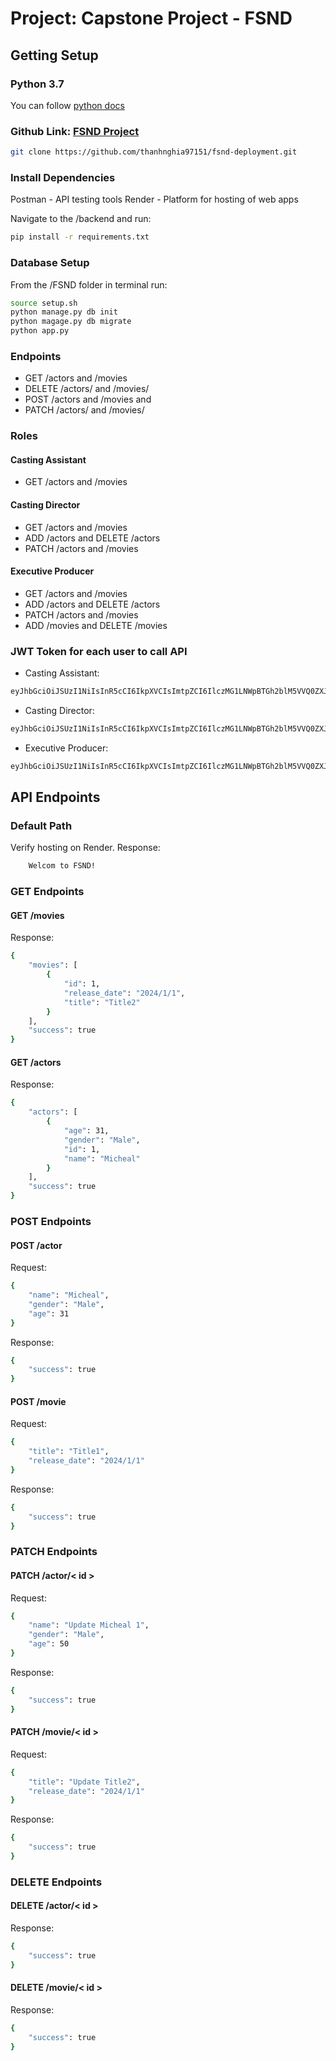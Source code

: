 # Project: Capstone Project - FSND

## Getting Setup

### Python 3.7

You can follow [python docs](https://docs.python.org/3/using/unix.html#getting-and-installing-the-latest-version-of-python)

### Github Link: [FSND Project](https://github.com/thanhnghia97151/fsnd-deployment.git)

```bash
git clone https://github.com/thanhnghia97151/fsnd-deployment.git
```

### Install Dependencies

Postman - API testing tools
Render - Platform for hosting of web apps

Navigate to the /backend and run:

```bash
pip install -r requirements.txt

```

### Database Setup

From the /FSND folder in terminal run:

```bash
source setup.sh
python manage.py db init
python magage.py db migrate
python app.py

```

### Endpoints

* GET /actors and /movies
* DELETE /actors/ and /movies/
* POST /actors and /movies and
* PATCH /actors/ and /movies/

### Roles

#### Casting Assistant

* GET /actors and /movies

#### Casting Director

* GET /actors and /movies
* ADD /actors and DELETE /actors
* PATCH /actors and /movies

#### Executive Producer

* GET /actors and /movies
* ADD /actors and DELETE /actors
* PATCH /actors and /movies
* ADD /movies and DELETE /movies

### JWT Token for each user to call API

* Casting Assistant:

```bash
eyJhbGciOiJSUzI1NiIsInR5cCI6IkpXVCIsImtpZCI6IlczMG1LNWpBTGh2blM5VVQ0ZXJ4YiJ9.eyJpc3MiOiJodHRwczovL3VkYWNpdHktbmdoaWEtZnVsbC1zdGFjay51cy5hdXRoMC5jb20vIiwic3ViIjoiYXV0aDB8NjZiOWZlNzkwYmQyYjFlN2M1NjQ4NzZjIiwiYXVkIjoiZnNuZC1pbWFnZSIsImlhdCI6MTcyMzQ3OTE4MiwiZXhwIjoxNzIzNDg2MzgyLCJzY29wZSI6IiIsImF6cCI6Ilo5MmZ0Ukd0ZGdLT1FmV0pVTmljcFBpZUJTTGlUVW1UIiwicGVybWlzc2lvbnMiOlsiZ2V0OmFjdG9ycyIsImdldDptb3ZpZXMiXX0.ot9qwgCD5scd-I2HF7KxQb4a7ZNA58vuVhkT2y0Q5wzSUjGhl78-7PYhIWrL6e8Qk-OtyjJueQbwPowENzYqfwb9yrVAmw7ytapCrEvHc8Iy5H2Rw1zqIUOjwQUoPFM5mkYEjOOiqjrqLl1bh8dx4Rm3JgalPprg7TDc8G875WhTs5ZNktpFiVfbfNnYwmC1yVShVk4zxMBlhBqjDrtwbogtTlzU--yEeEnFDngQuJWhhKUHEI5BQxOOjpcszsicjdDNs7NbMbWndsQcB0_en_blwh1KE0oQGMrOOH5fTTevjhomcxOl9PV-c2sqDBZW2CIXm0P6sXJ2eO3EZ7brEA

```

* Casting Director:

```bash
eyJhbGciOiJSUzI1NiIsInR5cCI6IkpXVCIsImtpZCI6IlczMG1LNWpBTGh2blM5VVQ0ZXJ4YiJ9.eyJpc3MiOiJodHRwczovL3VkYWNpdHktbmdoaWEtZnVsbC1zdGFjay51cy5hdXRoMC5jb20vIiwic3ViIjoiYXV0aDB8NjZiOWZmNWFmZTI3Nzg1NTExNTUzYWQ3IiwiYXVkIjoiZnNuZC1pbWFnZSIsImlhdCI6MTcyMzQ3OTYxMCwiZXhwIjoxNzIzNDg2ODEwLCJzY29wZSI6IiIsImF6cCI6Ilo5MmZ0Ukd0ZGdLT1FmV0pVTmljcFBpZUJTTGlUVW1UIiwicGVybWlzc2lvbnMiOlsiZGVsZXRlOmFjdG9yIiwiZ2V0OmFjdG9ycyIsImdldDptb3ZpZXMiLCJwYXRjaDphY3RvciIsInBhdGNoOm1vdmllIiwicG9zdDphY3RvciJdfQ.rkiJg7l0V08x1RfVSo_XSWBXiKa4YoRk3FrGdhXPbbxu-neWWjGUhCtZRpYTiphRLe4Cmtms477hp1fHkkdPPlbxzR8tgD-WYg_bgGNDA2P63IDIDf9zVz9qUWvUm5Isny3Kjs4rnkalt9UBOTGDWDEUXvZp54mxmxv6gGrIhaC83D0zoZok6cp1CEvGurK0EOs9KxTQIU3Qxypy_QP823qPLW5pTqsb68M-jbYiOXcD0eJfhh6CGc5qezmbva879cmdWDSNcIcB9fnj1AnDymeEqTOeKSYthsdPBhYKtszrvDIDWo4HqZ1wUxE5YArjaFXYp1D_h_thNaZtWJ4buw

```

* Executive Producer:

```bash
eyJhbGciOiJSUzI1NiIsInR5cCI6IkpXVCIsImtpZCI6IlczMG1LNWpBTGh2blM5VVQ0ZXJ4YiJ9.eyJpc3MiOiJodHRwczovL3VkYWNpdHktbmdoaWEtZnVsbC1zdGFjay51cy5hdXRoMC5jb20vIiwic3ViIjoiYXV0aDB8NjZiOWZmOTEwYmQyYjFlN2M1NjQ4ODhjIiwiYXVkIjoiZnNuZC1pbWFnZSIsImlhdCI6MTcyMzQ3NzkxMiwiZXhwIjoxNzIzNDg1MTEyLCJzY29wZSI6IiIsImF6cCI6Ilo5MmZ0Ukd0ZGdLT1FmV0pVTmljcFBpZUJTTGlUVW1UIiwicGVybWlzc2lvbnMiOlsiZGVsZXRlOmFjdG9yIiwiZGVsZXRlOm1vdmllIiwiZ2V0OmFjdG9ycyIsImdldDptb3ZpZXMiLCJwYXRjaDphY3RvciIsInBhdGNoOm1vdmllIiwicG9zdDphY3RvciIsInBvc3Q6bW92aWUiXX0.EwpjRNcw9ZnWNny5iVLpfBaAjZQRF4LfYFukA1hMVaP594Cq_7Mu1YJoiOYgTAm1cBo9A7atwXbFVLgI9g0VDYj5OkPD103p4UnvyeN58mldxFgzMHorHM47VRewkt7Oc4rgQk1T5Bq5i0fQ3ukxYTQAK4wI3HFgppWgjsqMr87DESSHcIYvCov7Ic3Oh1u5Fj09Ic-CLXgwCij5_LgrJ4msilstsT_G-mOlOBBzlpxVwnJGtwpXM3yeJNh-8FRJ2hOs8AC2p2hMJ1TphQN_OL1vnP69Y55KmxGiLtmTN7wi_Xi58cKFogIIl4z3UXRKh31etD-Gbs-gHdrgw2R9OA

```

## API Endpoints

### Default Path

Verify hosting on Render.
Response:  

```bash
    Welcom to FSND!
```

### GET Endpoints

#### GET /movies

Response:  

```bash
{
    "movies": [
        {
            "id": 1,
            "release_date": "2024/1/1",
            "title": "Title2"
        }
    ],
    "success": true
}
```

#### GET /actors

Response:  

```bash
{
    "actors": [
        {
            "age": 31,
            "gender": "Male",
            "id": 1,
            "name": "Micheal"
        }
    ],
    "success": true
}
```

### POST Endpoints

#### POST /actor

Request:

```bash
{
    "name": "Micheal",
    "gender": "Male",
    "age": 31
}
```

Response:  

```bash
{
    "success": true
}
```

#### POST /movie

Request:

```bash
{
    "title": "Title1",
    "release_date": "2024/1/1"
}
```

Response:  

```bash
{
    "success": true
}
```

### PATCH Endpoints

#### PATCH /actor/< id >

Request:

```bash
{
    "name": "Update Micheal 1",
    "gender": "Male",
    "age": 50
}
```

Response:  

```bash
{
    "success": true
}
```

#### PATCH /movie/< id >

Request:

```bash
{
    "title": "Update Title2",
    "release_date": "2024/1/1"
}
```

Response:  

```bash
{
    "success": true
}
```

### DELETE Endpoints

#### DELETE /actor/< id >

Response:  

```bash
{
    "success": true
}
```

#### DELETE /movie/< id >

Response:  

```bash
{
    "success": true
}
```
